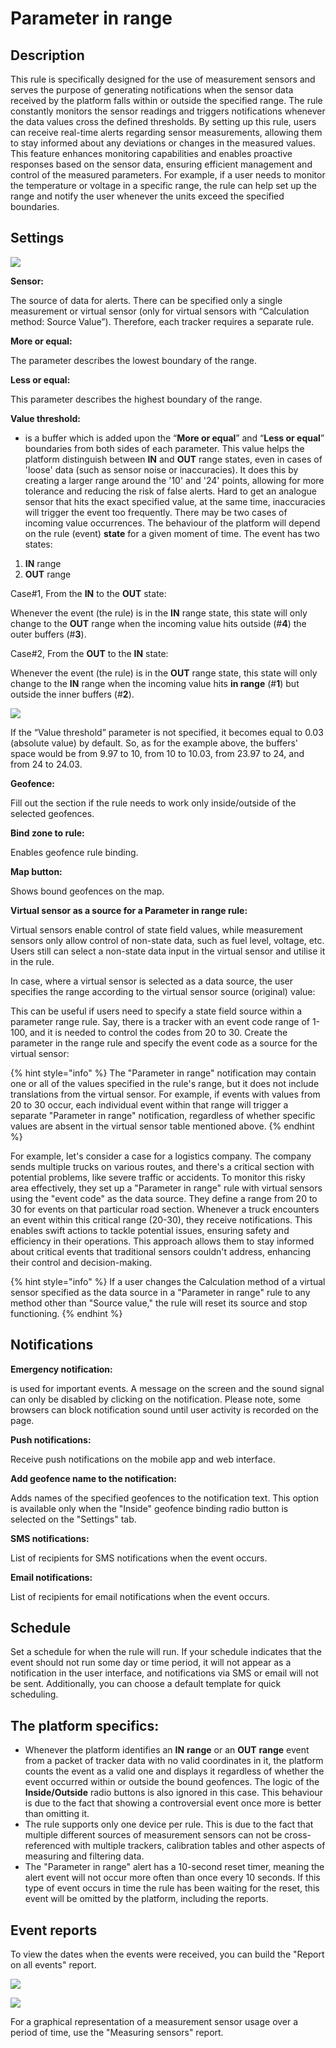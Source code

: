 # Parameter in range

## Description

This rule is specifically designed for the use of measurement sensors and serves the purpose of generating notifications when the sensor data received by the platform falls within or outside the specified range. The rule constantly monitors the sensor readings and triggers notifications whenever the data values cross the defined thresholds. By setting up this rule, users can receive real-time alerts regarding sensor measurements, allowing them to stay informed about any deviations or changes in the measured values. This feature enhances monitoring capabilities and enables proactive responses based on the sensor data, ensuring efficient management and control of the measured parameters. For example, if a user needs to monitor the temperature or voltage in a specific range, the rule can help set up the range and notify the user whenever the units exceed the specified boundaries.

## Settings

![](attachments/image-20230706-064405.png)

**Sensor:**

The source of data for alerts. There can be specified only a single measurement or virtual sensor (only for virtual sensors with “Calculation method: Source Value”). Therefore, each tracker requires a separate rule.

**More or equal:**

The parameter describes the lowest boundary of the range.

**Less or equal:**

This parameter describes the highest boundary of the range.

**Value threshold:**

* is a buffer which is added upon the “**More or equal**” and “**Less or equal**” boundaries from both sides of each parameter. This value helps the platform distinguish between **IN** and **OUT** range states, even in cases of 'loose' data (such as sensor noise or inaccuracies). It does this by creating a larger range around the '10' and '24' points, allowing for more tolerance and reducing the risk of false alerts. Hard to get an analogue sensor that hits the exact specified value, at the same time, inaccuracies will trigger the event too frequently. There may be two cases of incoming value occurrences. The behaviour of the platform will depend on the rule (event) **state** for a given moment of time. The event has two states:

1. **IN** range
2. **OUT** range

Case#1, From the **IN** to the **OUT** state:

Whenever the event (the rule) is in the **IN** range state, this state will only change to the **OUT** range when the incoming value hits outside (#**4**) the outer buffers (#**3**).

Case#2, From the **OUT** to the **IN** state:

Whenever the event (the rule) is in the **OUT** range state, this state will only change to the **IN** range when the incoming value hits **in range** (#**1**) but outside the inner buffers (#**2**).

![](attachments/image-20230706-064540.png)

If the “Value threshold” parameter is not specified, it becomes equal to 0.03 (absolute value) by default. So, as for the example above, the buffers' space would be from 9.97 to 10, from 10 to 10.03, from 23.97 to 24, and from 24 to 24.03.

**Geofence:**

Fill out the section if the rule needs to work only inside/outside of the selected geofences.

**Bind zone to rule:**

Enables geofence rule binding.

**Map button:**

Shows bound geofences on the map.

**Virtual sensor as a source for a Parameter in range rule:**

Virtual sensors enable control of state field values, while measurement sensors only allow control of non-state data, such as fuel level, voltage, etc. Users still can select a non-state data input in the virtual sensor and utilise it in the rule.

In case, where a virtual sensor is selected as a data source, the user specifies the range according to the virtual sensor source (original) value:

This can be useful if users need to specify a state field source within a parameter range rule. Say, there is a tracker with an event code range of 1-100, and it is needed to control the codes from 20 to 30. Create the parameter in the range rule and specify the event code as a source for the virtual sensor:

{% hint style="info" %}
The "Parameter in range" notification may contain one or all of the values specified in the rule's range, but it does not include translations from the virtual sensor. For example, if events with values from 20 to 30 occur, each individual event within that range will trigger a separate "Parameter in range" notification, regardless of whether specific values are absent in the virtual sensor table mentioned above.
{% endhint %}

For example, let's consider a case for a logistics company. The company sends multiple trucks on various routes, and there's a critical section with potential problems, like severe traffic or accidents. To monitor this risky area effectively, they set up a "Parameter in range" rule with virtual sensors using the "event code" as the data source. They define a range from 20 to 30 for events on that particular road section. Whenever a truck encounters an event within this critical range (20-30), they receive notifications. This enables swift actions to tackle potential issues, ensuring safety and efficiency in their operations. This approach allows them to stay informed about critical events that traditional sensors couldn't address, enhancing their control and decision-making.

{% hint style="info" %}
If a user changes the Calculation method of a virtual sensor specified as the data source in a "Parameter in range" rule to any method other than "Source value," the rule will reset its source and stop functioning.
{% endhint %}

## Notifications

**Emergency notification:**

is used for important events. A message on the screen and the sound signal can only be disabled by clicking on the notification. Please note, some browsers can block notification sound until user activity is recorded on the page.

**Push notifications:**

Receive push notifications on the mobile app and web interface.

**Add geofence name to the notification:**

Adds names of the specified geofences to the notification text. This option is available only when the "Inside" geofence binding radio button is selected on the "Settings" tab.

**SMS notifications:**

List of recipients for SMS notifications when the event occurs.

**Email notifications:**

List of recipients for email notifications when the event occurs.

## Schedule

Set a schedule for when the rule will run. If your schedule indicates that the event should not run some day or time period, it will not appear as a notification in the user interface, and notifications via SMS or email will not be sent. Additionally, you can choose a default template for quick scheduling.

## The platform specifics:

* Whenever the platform identifies an **IN** **range** or an **OUT** **range** event from a packet of tracker data with no valid coordinates in it, the platform counts the event as a valid one and displays it regardless of whether the event occurred within or outside the bound geofences. The logic of the **Inside/Outside** radio buttons is also ignored in this case. This behaviour is due to the fact that showing a controversial event once more is better than omitting it.
* The rule supports only one device per rule. This is due to the fact that multiple different sources of measurement sensors can not be cross-referenced with multiple trackers, calibration tables and other aspects of measuring and filtering data.
* The "Parameter in range" alert has a 10-second reset timer, meaning the alert event will not occur more often than once every 10 seconds. If this type of event occurs in time the rule has been waiting for the reset, this event will be omitted by the platform, including the reports.

## Event reports

To view the dates when the events were received, you can build the "Report on all events" report.

![](attachments/image-20230706-064944.png)

![](attachments/image-20230706-065349.png)

For a graphical representation of a measurement sensor usage over a period of time, use the "Measuring sensors" report.
